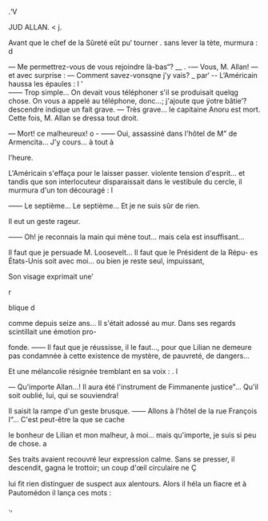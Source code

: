  
 
 
  
   
    
    
 
 
 
  
 
  
 
 
  
  
  
 
 
  
  
     

.‘V

JUD ALLAN.  <    j.

 
 

Avant que le chef de la Sûreté eût pu‘ tourner  . 
sans lever la tète, murmura : d

— Me permettrez-vous de vous rejoindre là-bas“? __ . 
-— Vous, M. Allan! — et avec surprise : — Comment savez-vonsqne j'y
vais? _   par‘  --
L‘Américain haussa les épaules : l  '   
—— Trop simple... On devait vous téléphoner s'il se produisait quelqg
chose. On vous a appelé au téléphone, donc...; j'ajoute que ÿotre bâtie’?
descendre indique un fait grave. 
— Très grave... le capitaine Anoru est mort.
Cette fois, M. Allan se dressa tout droit.

— Mort! ce malheureux! o -
—— Oui, assassiné dans l'hôtel de M" de Armencita... J'y cours... à tout à 

l'heure.

L'Américain s'effaça pour le laisser passer.
violente tension d'esprit... et tandis que son interlocuteur disparaissait dans
le vestibule du cercle, il murmura d'un ton découragé : l

—— Le septième... Le septième... Et je ne suis sûr de rien.

Il eut un geste rageur.

—— Oh! je reconnais la main qui mène tout... mais cela est insuffisant...

Il faut que je persuade M. Loosevelt... Il faut que le Président de la Répu-
es États-Unis soit avec moi... ou bien je reste seul, impuissant,

Son visage exprimait une’

r

blique d

comme depuis seize ans...
Il s'était adossé au mur. Dans ses regards scintillait une émotion pro-

fonde.
—— Il faut que je réussisse, il le faut..., pour que Lilian ne demeure pas
condamnée à cette existence de mystère, de pauvreté, de dangers...

Et une mélancolie résignée tremblant en sa voix : . l

— Qu'importe Allan...! Il aura été l'instrument de Fimmanente justice"...
Qu'il soit oublié, lui, qui se souviendra! 

Il saisit la rampe d'un geste brusque.
—— Allons à l'hôtel de la rue François I“... C'est peut-être la que se cache

le bonheur de Lilian et mon malheur, à moi... mais qu'importe, je suis si
peu de chose. a

Ses traits avaient recouvré leur expression calme. 
Sans se presser, il descendit, gagna le trottoir; un coup d'œil circulaire ne Ç

lui ﬁt rien distinguer de suspect aux alentours.
Alors il héla un ﬁacre et à Pautomédon il lança ces mots :

.,

 

